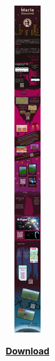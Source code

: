 <p align="center">
    <img src="Portfolio.png" />
</p>

# <p align="center"><a href="https://github.com/Sauterelle57/Portfolio/blob/main/Portfolio.pdf" target="_blank">Download</a></p>
